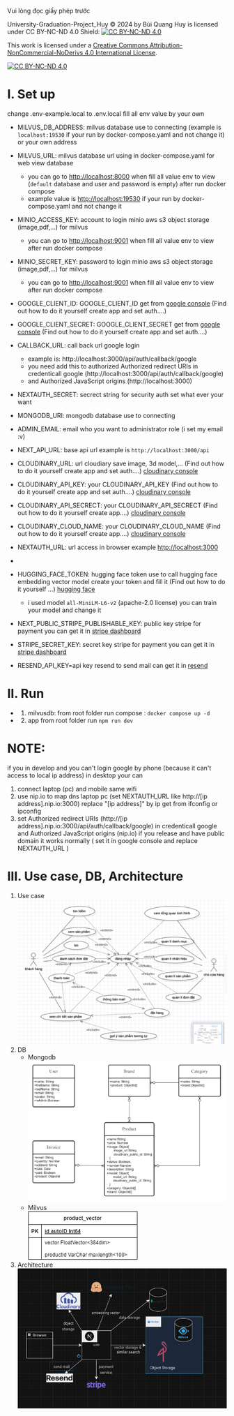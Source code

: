 Vui lòng đọc giấy phép trước

University-Graduation-Project_Huy © 2024 by Bùi Quang Huy is licensed under CC BY-NC-ND 4.0 
Shield: [![CC BY-NC-ND 4.0][cc-by-nc-nd-shield]][cc-by-nc-nd]

This work is licensed under a
[Creative Commons Attribution-NonCommercial-NoDerivs 4.0 International License][cc-by-nc-nd].

[![CC BY-NC-ND 4.0][cc-by-nc-nd-image]][cc-by-nc-nd]

[cc-by-nc-nd]: http://creativecommons.org/licenses/by-nc-nd/4.0/
[cc-by-nc-nd-image]: https://licensebuttons.net/l/by-nc-nd/4.0/88x31.png
[cc-by-nc-nd-shield]: https://img.shields.io/badge/License-CC%20BY--NC--ND%204.0-lightgrey.svg


# I. Set up
change .env-example.local to .env.local fill all env value by your own
* MILVUS_DB_ADDRESS: milvus database use to connecting (example is ```localhost:19530``` if your run by docker-compose.yaml and not change it) or your own address
* MILVUS_URL: milvus database url using in docker-compose.yaml for web view database   
  * you can go to [http://localhost:8000](http://localhost:8000) when fill all value env to view (```default``` database and user and password is empty) after run docker compose
  * example value is [http://localhost:19530](http://localhost:19530) if your run by docker-compose.yaml and not change it
* MINIO_ACCESS_KEY: account to login minio aws s3  object storage (image,pdf,...) for milvus   
  * you can go to [http://localhost:9001](http://localhost:9001) when fill all value env to view after run docker compose

* MINIO_SECRET_KEY: password to login minio aws s3  object storage (image,pdf,...) for milvus 
  * you can go to [http://localhost:9001](http://localhost:9001) when fill all value env to view after run docker compose

* GOOGLE_CLIENT_ID: GOOGLE_CLIENT_ID get from [google console](https://console.cloud.google.com/) (Find out how to do it yourself create app and set auth....)
* GOOGLE_CLIENT_SECRET: GOOGLE_CLIENT_SECRET get from [google console](https://console.cloud.google.com/) (Find out how to do it yourself create app and set auth....)
* CALLBACK_URL: call back url google login 
  * example is: http://localhost:3000/api/auth/callback/google
  * you need add this to authorized Authorized redirect URIs in credenticall google (http://localhost:3000/api/auth/callback/google)
  * and Authorized JavaScript origins (http://localhost:3000)
* NEXTAUTH_SECRET: secrect string for security auth set what ever your want
* MONGODB_URI:  mongodb database use to connecting
* ADMIN_EMAIL: email who you want to administrator role (i set my email :v)
* NEXT_API_URL: base api url example is ```http://localhost:3000/api```
* CLOUDINARY_URL: url cloudiary save image, 3d model,... (Find out how to do it yourself create app and set auth....) [cloudinary console](https://console.cloudinary.com/) 
* CLOUDINARY_API_KEY: your CLOUDINARY_API_KEY (Find out how to do it yourself create app and set auth....) [cloudinary console](https://console.cloudinary.com/) 
* CLOUDINARY_API_SECRECT: your CLOUDINARY_API_SECRECT (Find out how to do it yourself create app....) [cloudinary console](https://console.cloudinary.com/) 
* CLOUDINARY_CLOUD_NAME: your CLOUDINARY_CLOUD_NAME (Find out how to do it yourself create app....) [cloudinary console](https://console.cloudinary.com/) 
  
* NEXTAUTH_URL: url access in browser example [http://localhost:3000](http://localhost:3000)
* 
* HUGGING_FACE_TOKEN: hugging face token use to call hugging face embedding vector model create your token and fill it (Find out how to do it yourself ...) [hugging face](https://huggingface.co/settings/tokens)
  * i used model ```all-MiniLM-L6-v2``` (apache-2.0 license) you can train your model and change it 

* NEXT_PUBLIC_STRIPE_PUBLISHABLE_KEY: public key stripe for payment you can get it in [stripe dashboard](https://dashboard.stripe.com/)
* STRIPE_SECRET_KEY: secret key stripe for payment you can get it in [stripe dashboard](https://dashboard.stripe.com/)
  
* RESEND_API_KEY=api key resend to send mail can get it in [resend](https://resend.com/api-keys)
# II. Run
* 1. milvusdb: from root folder run compose : ```docker compose up -d```
* 2. app from root folder run ```npm run dev```
  
# NOTE:
if you in develop and you can't login google by phone (because it can't access to local ip address) in desktop your can
  1. connect laptop (pc) and mobile same wifi 
  2. use nip.io to map dns laptop pc (set NEXTAUTH_URL like http://[ip address].nip.io:3000) replace "[ip address]" by ip get from ifconfig or ipconfig 
  3. set Authorized redirect URIs (http://[ip address].nip.io:3000/api/auth/callback/google) in credenticall google and Authorized JavaScript origins (nip.io)
if you release and have public domain it works normally ( set it in google console  and replace NEXTAUTH_URL )


# III. Use case, DB, Architecture
1. Use case  
  ![use case](./docs/UseCase.png)
2. DB  
   * Mongodb  
    ![Mongodb](./docs/MongoDb.png)
   * Milvus  
    ![Milvus](./docs/MilvusDb.png)
3. Architecture  
  ![Architecture](./docs/Architecture.png)

